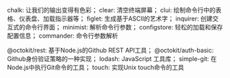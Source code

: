 chalk: 让我们的输出变得有色彩；
clear: 清空终端屏幕；
clui: 绘制命令行中的表格、仪表盘、加载指示器等；
figlet: 生成基于ASCII的艺术字；
inquirer: 创建交互式的命令行界面；
minimist: 解析命令行参数；
configstore: 轻松的加载和保存配置信息；
commander: 命令行参数解析




@octokit/rest: 基于Node.js的Github REST API工具；
@octokit/auth-basic: Github身份验证策略的一种实现；
lodash: JavaScript 工具库；
simple-git: 在Node.js中执行Git命令的工具；
touch: 实现Unix touch命令的工具